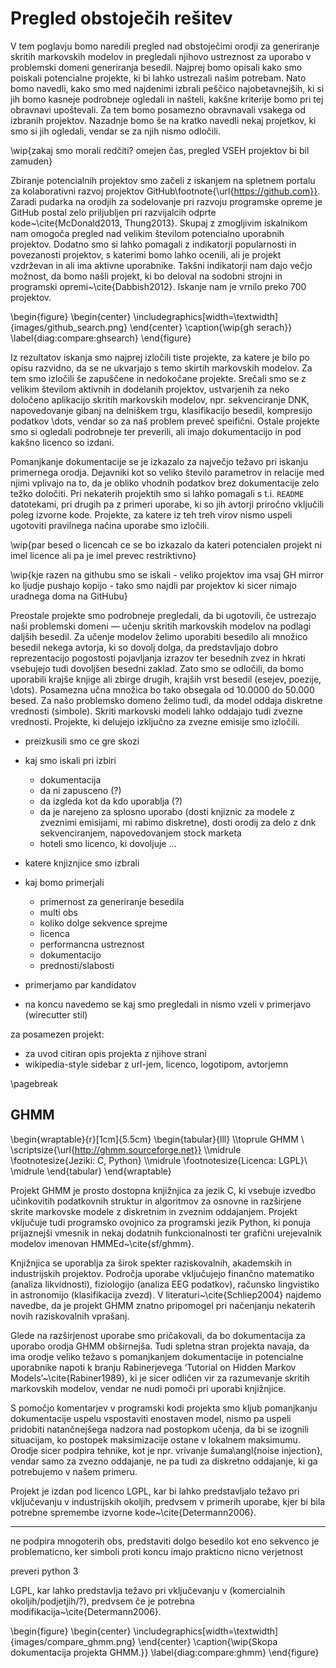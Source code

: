 # Pregled obstoječih rešitev

V tem poglavju bomo naredili pregled nad obstoječimi orodji za generiranje skritih markovskih modelov in pregledali njihovo ustreznost za uporabo v problemski domeni generiranja besedil. Najprej bomo opisali kako smo poiskali potencialne projekte, ki bi lahko ustrezali našim potrebam. Nato bomo navedli, kako smo med najdenimi izbrali peščico najobetavnejših, ki si jih bomo kasneje podrobneje ogledali in našteli, kakšne kriterije bomo pri tej obravnavi upoštevali. Za tem bomo posamezno obravnavali vsakega od izbranih projektov. Nazadnje bomo še na kratko navedli nekaj projetkov, ki smo si jih ogledali, vendar se za njih nismo odločili.

\wip{zakaj smo morali redčiti? omejen čas, pregled VSEH projektov bi bil zamuden}

Zbiranje potencialnih projektov smo začeli z iskanjem na spletnem portalu za kolaborativni razvoj projektov GitHub\footnote{\url{https://github.com}}. Zaradi pudarka na orodjih za sodelovanje pri razvoju programske opreme je GitHub postal zelo priljubljen pri razvijalcih odprte kode~\cite{McDonald2013, Thung2013}. Skupaj z zmogljivim iskalnikom nam omogoča pregled nad velikim številom potencialno uporabnih projektov. Dodatno smo si lahko pomagali z indikatorji popularnosti in povezanosti projektov, s katerimi bomo lahko ocenili, ali je projekt vzdrževan in ali ima aktivne uporabnike. Takšni indikatorji nam dajo večjo možnost, da bomo našli projekt, ki bo deloval na sodobni strojni in programski opremi~\cite{Dabbish2012}. Iskanje nam je vrnilo preko 700 projektov.

\begin{figure}
\begin{center}
\includegraphics[width=\textwidth]{images/github_search.png}
\end{center}
\caption{\wip{gh serach}}
\label{diag:compare:ghsearch}
\end{figure}

Iz rezultatov iskanja smo najprej izločili tiste projekte, za katere je bilo po opisu razvidno, da se ne ukvarjajo s temo skirtih markovskih modelov. Za tem smo izločili še zapuščene in nedokočane projekte. Srečali smo se z velikim številom aktivnih in dodelanih projektov, ustvarjenih za neko določeno aplikacijo skritih markovskih modelov, npr. sekvenciranje DNK, napovedovanje gibanj na delniškem trgu, klasifikacijo besedil, kompresijo podatkov \dots, vendar so za naš problem preveč speifični. Ostale projekte smo si ogledali podrobneje ter preverili, ali imajo dokumentacijo in pod kakšno licenco so izdani.

Pomanjkanje dokumentacije se je izkazalo za največjo težavo pri iskanju primernega orodja. Dejavniki kot so veliko število parametrov in relacije med njimi vplivajo na to, da je obliko vhodnih podatkov brez dokumentacije zelo težko določiti. Pri nekaterih projektih smo si lahko pomagali s t.i. `README` datotekami, pri drugih pa z primeri uporabe, ki so jih avtorji priročno vključili poleg izvorne kode. Projekte, za katere iz teh treh virov nismo uspeli ugotoviti pravilnega načina uporabe smo izločili.

\wip{par besed o licencah ce se bo izkazalo da kateri potencialen projekt ni imel licence ali pa je imel prevec restriktivno}

\wip{kje razen na githubu smo se iskali - veliko projektov ima vsaj GH mirror ko ljudje pushajo kopijo - tako smo najdli par projektov ki sicer nimajo uradnega doma na GitHubu}

Preostale projekte smo podrobneje pregledali, da bi ugotovili, če ustrezajo naši problemski domeni — učenju skritih markovskih modelov na podlagi daljših besedil. Za učenje modelov želimo uporabiti besedilo ali množico besedil nekega avtorja, ki so dovolj dolga, da predstavljajo dobro reprezentacijo pogostosti pojavljanja izrazov ter besednih zvez in hkrati vsebujejo tudi dovoljšen besedni zaklad. Zato smo se odločili, da bomo uporabili krajše knjige ali zbirge drugih, krajših vrst besedil (esejev, poezije, \dots). Posamezna učna množica bo tako obsegala od 10.0000 do 50.000 besed. Za našo problemsko domeno želimo tudi, da model oddaja diskretne vrednosti (simbole). Skriti markovski modeli lahko oddajajo tudi zvezne vrednosti. Projekte, ki delujejo izključno za zvezne emisije smo izločili.



  - preizkusili smo ce gre skozi

- kaj smo iskali pri izbiri
  - dokumentacija
  - da ni zapusceno (?)
  - da izgleda kot da kdo uporablja (?)
  - da je narejeno za splosno uporabo (dosti knjiznic za modele z zveznimi emisijami, mi rabimo diskretne), dosti orodij za delo z dnk sekvenciranjem, napovedovanjem stock marketa
  - hoteli smo licenco, ki dovoljuje …
- katere knjiznjice smo izbrali
- kaj bomo primerjali
  - primernost za generiranje besedila
  - multi obs
  - koliko dolge sekvence sprejme
  - licenca
  - performancna ustreznost
  - dokumentacijo
  - prednosti/slabosti


- primerjamo par kandidatov
- na koncu navedemo se kaj smo pregledali in nismo vzeli v primerjavo (wirecutter stil)

za posamezen projekt:
- za uvod citiran opis projekta z njihove strani
- wikipedia-style sidebar z url-jem, licenco, logotipom, avtorjemn

\pagebreak

## GHMM

\begin{wraptable}{r}[1cm]{5.5cm}
\begin{tabular}{lll} 
\\\toprule 
GHMM \\
\scriptsize{\url{http://ghmm.sourceforge.net}} \\\midrule
\footnotesize{Jeziki: C, Python} \\\midrule
\footnotesize{Licenca: LGPL}\\ \midrule
\end{tabular}
\end{wraptable}

Projekt GHMM je prosto dostopna knjižnjica za jezik C, ki vsebuje izvedbo učinkovitih podatkovnih struktur in algoritmov za osnovne in razširjene skrite markovske modele z diskretnim in zveznim oddajanjem. Projekt vključuje tudi programsko ovojnico za programski jezik Python, ki ponuja prijaznejši vmesnik in nekaj dodatnih funkcionalnosti ter grafični urejevalnik modelov imenovan HMMEd~\cite{sf/ghmm}.

Knjižnjica se uporablja za širok spekter raziskovalnih, akademskih in industrijskih projektov. Področja uporabe vključujejo finančno matematiko (analiza likvidnosti), fiziologijo (analiza EEG podatkov), računsko lingvistiko in astronomijo (klasifikacija zvezd). V literaturi~\cite{Schliep2004} najdemo navedbe, da je projekt GHMM znatno pripomogel pri načenjanju nekaterih novih raziskovalnih vprašanj.

Glede na razširjenost uporabe smo pričakovali, da bo dokumentacija za uporabo orodja GHMM obširnejša. Tudi spletna stran projekta navaja, da ima orodje veliko težavo s pomanjkanjem dokumentacije in potencialne uporabnike napoti k branju Rabinerjevega ‘Tutorial on Hidden Markov Models’~\cite{Rabiner1989}, ki je sicer odličen vir za razumevanje skritih markovskih modelov, vendar ne nudi pomoči pri uporabi knjižnjice.

S pomočjo komentarjev v programski kodi projekta smo kljub pomanjkanju dokumentacije uspelu vspostaviti enostaven model, nismo pa uspeli pridobiti natančnejšega nadzora nad postopkom učenja, da bi se izognili situacijam, ko postopek maksimizacije ostane v lokalnem maksimumu. Orodje sicer podpira tehnike, kot je npr. vrivanje šuma\angl{noise injection}, vendar samo za zvezno oddajanje, ne pa tudi za diskretno oddajanje, ki ga potrebujemo v našem primeru.

Projekt je izdan pod licenco LGPL, kar bi lahko predstavljalo težavo pri vključevanju v industrijskih okoljih, predvsem v primerih uporabe, kjer bi bila potrebne spremembe izvorne kode~\cite{Determann2006}.

* * *

ne podpira mnogoterih obs, predstaviti dolgo besedilo kot eno sekvenco je problematicno, ker simboli proti koncu imajo prakticno nicno verjetnost

preveri python 3

LGPL, kar lahko predstavlja težavo pri vključevanju v (komercialnih okoljih/podjetjih/?), predvsem če je potrebna modifikacija~\cite{Determann2006}.

\begin{figure}
\begin{center}
\includegraphics[width=\textwidth]{images/compare_ghmm.png}
\end{center}
\caption{\wip{Skopa dokumentacija projekta GHMM.}}
\label{diag:compare:ghmm}
\end{figure}